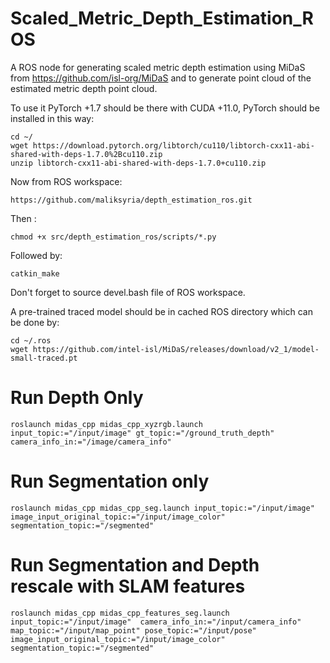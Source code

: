 # Scaled_Metric_Depth_Estimation_ROS
A ROS node for generating scaled metric depth estimation using MiDaS from https://github.com/isl-org/MiDaS and to generate point cloud of the estimated metric depth point cloud. 

To use it PyTorch +1.7 should be there with CUDA +11.0, PyTorch should be installed in this way:
~~~
cd ~/
wget https://download.pytorch.org/libtorch/cu110/libtorch-cxx11-abi-shared-with-deps-1.7.0%2Bcu110.zip
unzip libtorch-cxx11-abi-shared-with-deps-1.7.0+cu110.zip
~~~

Now from ROS workspace:
~~~
https://github.com/maliksyria/depth_estimation_ros.git
~~~
Then :
~~~
chmod +x src/depth_estimation_ros/scripts/*.py
~~~

Followed by:
~~~
catkin_make
~~~ 
Don't forget to source devel.bash file of ROS workspace.

A pre-trained traced model should be in cached ROS directory which can be done by:

~~~
cd ~/.ros
wget https://github.com/intel-isl/MiDaS/releases/download/v2_1/model-small-traced.pt
~~~
# Run Depth Only
~~~
roslaunch midas_cpp midas_cpp_xyzrgb.launch input_topic:="/input/image" gt_topic:="/ground_truth_depth" camera_info_in:="/image/camera_info"
~~~
# Run Segmentation only 

~~~
roslaunch midas_cpp midas_cpp_seg.launch input_topic:="/input/image"  image_input_original_topic:="/input/image_color" segmentation_topic:="/segmented"
~~~
# Run Segmentation and Depth rescale with SLAM features
~~~
roslaunch midas_cpp midas_cpp_features_seg.launch input_topic:="/input/image"  camera_info_in:="/input/camera_info" map_topic:="/input/map_point" pose_topic:="/input/pose" image_input_original_topic:="/input/image_color" segmentation_topic:="/segmented"
~~~
